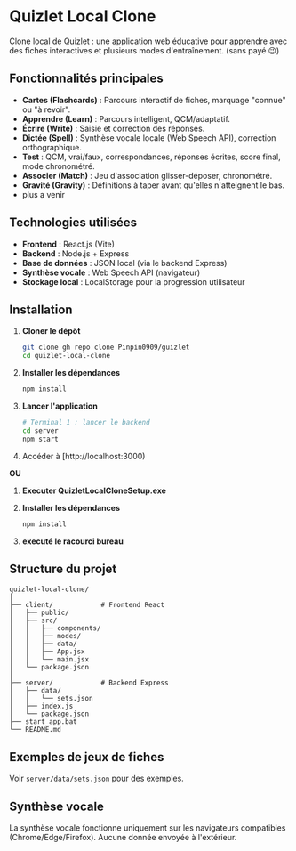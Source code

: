 # Quizlet Local Clone

Clone local de Quizlet : une application web éducative pour apprendre avec des fiches interactives et plusieurs modes d'entraînement. (sans payé 😉)

## Fonctionnalités principales

- **Cartes (Flashcards)** : Parcours interactif de fiches, marquage "connue" ou "à revoir".
- **Apprendre (Learn)** : Parcours intelligent, QCM/adaptatif.
- **Écrire (Write)** : Saisie et correction des réponses.
- **Dictée (Spell)** : Synthèse vocale locale (Web Speech API), correction orthographique.
- **Test** : QCM, vrai/faux, correspondances, réponses écrites, score final, mode chronométré.
- **Associer (Match)** : Jeu d'association glisser-déposer, chronométré.
- **Gravité (Gravity)** : Définitions à taper avant qu'elles n'atteignent le bas.
- plus a venir 

## Technologies utilisées

- **Frontend** : React.js (Vite)
- **Backend** : Node.js + Express
- **Base de données** : JSON local (via le backend Express)
- **Synthèse vocale** : Web Speech API (navigateur)
- **Stockage local** : LocalStorage pour la progression utilisateur

## Installation

1. **Cloner le dépôt**

   ```bash
   git clone gh repo clone Pinpin0909/guizlet
   cd quizlet-local-clone
   ```

2. **Installer les dépendances**

   ```bash
   npm install

3. **Lancer l'application**

   ```bash
   # Terminal 1 : lancer le backend
   cd server
   npm start

4. Accéder à [http://localhost:3000)

**OU**

1. **Executer QuizletLocalCloneSetup.exe**

2. **Installer les dépendances**

   ```bash
   npm install

3. **executé le racourci bureau**

## Structure du projet

```
quizlet-local-clone/
│
├── client/            # Frontend React
│   ├── public/
│   ├── src/
│   │   ├── components/
│   │   ├── modes/
│   │   ├── data/
│   │   ├── App.jsx
│   │   └── main.jsx
│   └── package.json
│
├── server/            # Backend Express
│   ├── data/
│   │   └── sets.json
│   ├── index.js
│   └── package.json
├── start_app.bat
└── README.md
```

## Exemples de jeux de fiches

Voir `server/data/sets.json` pour des exemples.

## Synthèse vocale

La synthèse vocale fonctionne uniquement sur les navigateurs compatibles (Chrome/Edge/Firefox). Aucune donnée envoyée à l'extérieur.
